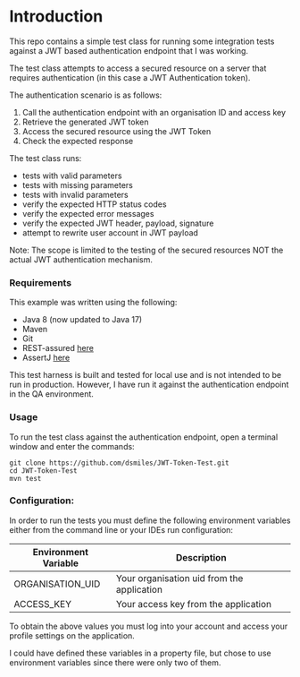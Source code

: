 # Introduction

This repo contains a simple test class for running some integration tests against a JWT based authentication endpoint 
that I was working.

The test class attempts to access a secured resource on a server that requires authentication (in this case a JWT 
Authentication token).

The authentication scenario is as follows:
1. Call the authentication endpoint with an organisation ID and access key
2. Retrieve the generated JWT token
3. Access the secured resource using the JWT Token
4. Check the expected response

The test class runs: 
- tests with valid parameters
- tests with missing parameters
- tests with invalid parameters
- verify the expected HTTP status codes
- verify the expected error messages
- verify the expected JWT header, payload, signature
- attempt to rewrite user account in JWT payload

Note: 
The scope is limited to the testing of the secured resources NOT the actual JWT authentication mechanism.  

### Requirements

This example was written using the following:
- Java 8 (now updated to Java 17)
- Maven
- Git
- REST-assured [here](https://rest-assured.io)
- AssertJ [here](https://assertj.github.io/doc/)

This test harness is built and tested for local use and is not intended to be run in production. However, I have run it
against the authentication endpoint in the QA environment.

### Usage
To run the test class against the authentication endpoint, open a terminal window and enter the commands:

```
git clone https://github.com/dsmiles/JWT-Token-Test.git
cd JWT-Token-Test
mvn test
```

### Configuration:
In order to run the tests you must define the following environment variables either from the command line or your IDEs
run configuration:

| Environment Variable | Description                                |
|----------------------|--------------------------------------------|
| ORGANISATION_UID     | Your organisation uid from the application |
| ACCESS_KEY           | Your access key from the application       |

To obtain the above values you must log into your account and access your profile settings on the application.

I could have defined these variables in a property file, but chose to use environment variables since there were only
two of them.

